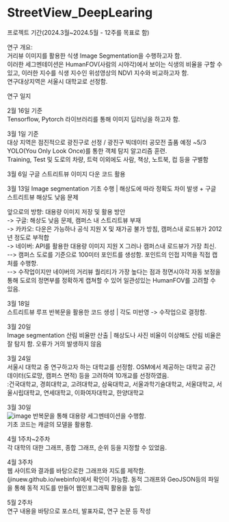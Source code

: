 # StreetView_DeepLearing

프로젝트 기간(2024.3월~2024.5월 - 12주를 목표로 함)


연구 개요:<br>
거리뷰 이미지를 활용한 식생 Image Segmentation을 수행하고자 함.<br>
이러한 세그멘테이션은 HumanFOV(사람의 시야각)에서 보이는 식생의 비율을 구할 수 있고, 이러한 지수를 식생 지수인 위성영상의 NDVI 지수와 비교하고자 함.<br>
연구대상지역은 서울시 대학교로 선정함.<br>

연구 일지<br>

2월 16일 기준<br>
Tensorflow, Pytorch 라이브러리를 통해 이미지 딥러닝을 하고자 함.<br>

3월 1일 기준<br>
대상 지역은 점진적으로 광진구로 선정 / 광진구 빅데이터 공모전 출품 예정 ~5/3<br>
YOLO(You Only Look Once)를 통한 객체 탐지 알고리즘 훈련.<br>
Training, Test 및 도로의 차량, 트럭 이외에도 사람, 책상, 노트북, 컵 등을 구별함<br>

3월 6일
구글 스트리트뷰 이미지 다운 코드 활용<br>

3월 13일
Image segmentation 기초 수행 | 해상도에 따라 정확도 차이 발생 + 구글 스트리트뷰 해상도 낮음 문제<br>

앞으로의 방향: 대용량 이미지 저장 및 활용 방안<br>
-> 구글: 해상도 낮음 문제, 캠퍼스 내 스트리트뷰 부재<br>
-> 카카오: 다운은 가능하나 공식 지원 X 및 재가공 불가 방침, 캠퍼스내 로드뷰가 2012년 정도로 부적합<br>
-> 네이버: API를 활용한 대용량 이미지 지원 X 그러나 캠퍼스내 로드뷰가 가장 최신.<br>
--> 캠퍼스 도로를 기준으로 100미터 포인트를 생성함. 포인트의 인접 지역을 직접 캡처를 수행항.<br>
--> 수작업이지만 네이버의 거리뷰 퀄리티가 가장 높다는 점과 정면시야각 자동 보정을 통해 도로의 정면부를 정확하게 캡쳐할 수 있어 일관성있는 HumanFOV를 고려할 수 있음.<br>

3월 18일<br>
스트리트뷰 루프 반복문을 활용한 코드 생성  | 각도 미반영 -> 수작업으로 결정함.<br>

3월 20일<br>
Image segmentation 산림 비율만 산출 | 해상도나 사진 비율이 이상해도 산림 비율은 잘 탐지 함. 오류가 거의 발생하지 않음<br>

3월 24일<br>
서울시 대학교 중 연구하고자 하는 대학교를 선정함. OSM에서 제공하는 대학교 공간 데이터(도로망, 캠퍼스 면적) 등을 고려하여 10개교를 선정하였음.<br>
:건국대학교, 경희대학교, 고려대학교, 삼육대학교, 서울과학기술대학교, 서울대학교, 서울시립대학교, 연세대학교, 이화여자대학교, 한양대학교<br>

3월 30일<br>
![image](https://github.com/jinuew/StreetView_DeepLearing/assets/141210846/fa5631cd-1f84-49ff-8420-380a2fbc63fe)
반복문을 통해 대용량 세그멘테이션을 수행함.<br>
기초 코드는 캐글의 모델을 활용함.<br>

4월 1주차~2주차<br>
각 대학의 대한 그래프, 종합 그래프, 순위 등을 지정할 수 있었음.<br>


4월 3주차<br>
웹 사이트와 결과를 바탕으로한 그래프와 지도를 제작함.<br>
(jinuew.github.io/webinfo)에서 확인이 가능함. 동적 그래프와 GeoJSON등의 파일을 통해 동적 지도를 만들어 웹인포그래픽 활용을 높임.<br>

5월 2주차<br>
연구 내용을 바탕으로 포스터, 발표자료, 연구 논문 등 작성
